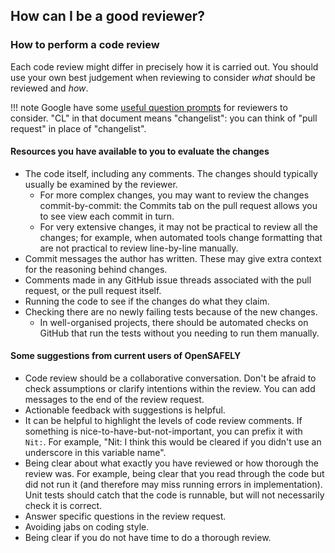 ## How can I be a good reviewer?

### How to perform a code review

Each code review might differ in precisely how it is carried out.
You should use your own best judgement when reviewing to consider *what* should be reviewed and *how*.

!!! note
    Google have some [useful question prompts](https://google.github.io/eng-practices/review/reviewer/looking-for.html) for reviewers to consider. "CL" in that document means "changelist": you can think of "pull request" in place of "changelist".

#### Resources you have available to you to evaluate the changes

* The code itself, including any comments.
  The changes should typically usually be examined by the reviewer.
    * For more complex changes, you may want to review the changes commit-by-commit:
      the Commits tab on the pull request allows you to see view each commit in turn.
    * For very extensive changes, it may not be practical to review all the changes;
      for example, when automated tools change formatting that are not practical to review line-by-line manually.
* Commit messages the author has written.
  These may give extra context for the reasoning behind changes.
* Comments made in any GitHub issue threads associated with the pull request,
  or the pull request itself.
* Running the code to see if the changes do what they claim.
* Checking there are no newly failing tests because of the new changes.
    * In well-organised projects, there should be automated checks on GitHub that run the tests without you needing to run them manually.

#### Some suggestions from current users of OpenSAFELY

- Code review should be a collaborative conversation.
  Don't be afraid to check assumptions or clarify intentions within the review.
  You can add messages to the end of the review request.
- Actionable feedback with suggestions is helpful.
- It can be helpful to highlight the levels of code review comments.
  If something is nice-to-have-but-not-important,
  you can prefix it with `Nit:`.
  For example, "Nit: I think this would be cleared if you didn't use an underscore in this variable name".
- Being clear about what exactly you have reviewed or how thorough the review was.
  For example, being clear that you read through the code but did not run it
  (and therefore may miss running errors in implementation).
  Unit tests should catch that the code is runnable,
  but will not necessarily check it is correct.
- Answer specific questions in the review request.
- Avoiding jabs on coding style.
- Being clear if you do not have time to do a thorough review.
